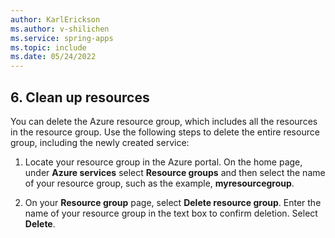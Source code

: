 ```yaml
---
author: KarlErickson
ms.author: v-shilichen
ms.service: spring-apps
ms.topic: include
ms.date: 05/24/2022
---
```


<!-- 
For clarity of structure, a separate markdown file is used to describe how to clean up resources using Azure Portal or AZD.

[!INCLUDE [clean-up-resources-portal-or-azd](includes/quickstart-deploy-microservice-apps/clean-up-resources.md)]

-->

## 6. Clean up resources

You can delete the Azure resource group, which includes all the resources in the resource group. Use the following steps to delete the entire resource group, including the newly created service:

1. Locate your resource group in the Azure portal. On the home page, under **Azure services** select **Resource groups** and then select the name of your resource group, such as the example, **myresourcegroup**.

1. On your **Resource group** page, select **Delete resource group**. Enter the name of your resource group in the text box to confirm deletion. Select **Delete**.
